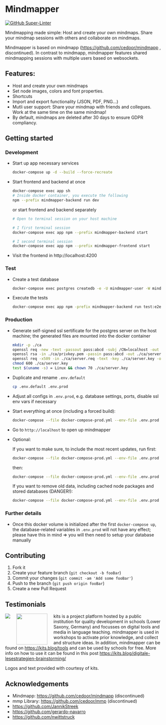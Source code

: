 # Mindmapper

[![GitHub Super-Linter](https://github.com/b310-digital/mindmapper/workflows/Lint%20Code%20Base/badge.svg)](https://github.com/marketplace/actions/super-linter)

Mindmapping made simple: Host and create your own mindmaps. Share your mindmap sessions with others and collaborate on mindmaps.

Mindmapper is based on mindmapp (https://github.com/cedoor/mindmapp , discontinued). In contrast to mindmapp, mindmapper features shared mindmapping sessions with multiple users based on websockets.

## Features:

-   Host and create your own mindmaps
-   Set node images, colors and font properties.
-   Shortcuts
-   Import and export functionality (JSON, PDF, PNG...)
-   Mutli user support: Share your mindmap with friends and collegues. Work at the same time on the same mindmap!
-   By default, mindmaps are deleted after 30 days to ensure GDPR compliancy.

## Getting started

### Development

-   Start up app necessary services

    ```bash
    docker-compose up -d --build --force-recreate
    ```

-   Start frontend and backend at once

    ```bash
    docker-compose exec app sh
    # Inside docker container, you execute the following
    npm --prefix mindmapper-backend run dev
    ```

    or start frontend and backend separately

    ```bash
    # Open to terminal session on your host machine

    # I first terminal session
    docker-compose exec app npm --prefix mindmapper-backend start

    # I second terminal session
    docker-compose exec app npm --prefix mindmapper-frontend start
    ```

-   Visit the frontend in http://localhost:4200

### Test

-   Create a test database

    ```bash
    docker-compose exec postgres createdb -e -U mindmapper-user -W mindmapper-backend-test
    ```

-   Execute the tests

    ```bash
    docker-compose exec app npm -prefix mindmapper-backend run test:e2e
    ```

### Production

-   Generate self-signed ssl sertificate for the postgres server on the host machine; the generated files are mounted into the docker container

    ```bash
    mkdir -p ./ca
    openssl req -new -text -passout pass:abcd -subj /CN=localhost -out ./ca/server.req -keyout ./ca/privkey.pem
    openssl rsa -in ./ca/privkey.pem -passin pass:abcd -out ./ca/server.key
    openssl req -x509 -in ./ca/server.req -text -key ./ca/server.key -out ./ca/server.crt
    chmod 600 ./ca/server.key
    test $(uname -s) = Linux && chown 70 ./ca/server.key
    ```

-   Duplicate and rename `.env.default`

    ```bash
    cp .env.default .env.prod
    ```

-   Adjust all configs in `.env.prod`, e.g. database settings, ports, disable ssl env vars if necessary

-   Start everything at once (including a forced build):

    ```bash
    docker-compose --file docker-compose-prod.yml --env-file .env.prod up -d --build --force-recreate
    ```

-   Go to `http://localhost` to open up mindmapper
- Optional:

    If you want to make sure, to include the most recent updates, run first:

    ```bash
    docker-compose --file docker-compose-prod.yml --env-file .env.prod build --no-cache
    ```

    then:

    ```bash
    docker-compose --file docker-compose-prod.yml --env-file .env.prod up -d --force-recreate
    ```

    If you want to remove old data, including cached node packages and stored databases (DANGER!):

    ```bash
    docker-compose --file docker-compose-prod.yml --env-file .env.prod down -v
    ```

### Further details

-   Once this docker volume is initialized after the first `docker-compose up`, the database-related variables in `.env.prod` will not have any effect; please have this in mind => you will then need to setup your database manually

## Contributing

1. Fork it
2. Create your feature branch (`git checkout -b fooBar`)
3. Commit your changes (`git commit -am 'Add some fooBar'`)
4. Push to the branch (`git push origin fooBar`)
5. Create a new Pull Request

## Testimonials

<img src="https://www.nibis.de/img/nlq-medienbildung.png" align="left" style="margin-right:20px">
<img src="https://kits.blog/wp-content/uploads/2021/03/kits_logo.svg" width=100px align="left" style="margin-right:20px">

kits is a project platform hosted by a public institution for quality
development in schools (Lower Saxony, Germany) and focusses on digital tools
and media in language teaching. mindmapper is used in workshops to activate
prior knowledge, and collect and structure ideas. In addition, mindmapper can
be found on https://kits.blog/tools and can be used by schools for free. More info on
how to use it can be found in this post https://kits.blog/digitale-lesestrategien-brainstorming/

Logos and text provided with courtesy of kits.

## Acknowledgements

-   Mindmapp: https://github.com/cedoor/mindmapp (discontinued)
-   mmp Library: https://github.com/cedoor/mmp (discontinued)
-   https://github.com/JannikStreek
-   https://github.com/gerardo-navarro
-   https://github.com/nwittstruck

